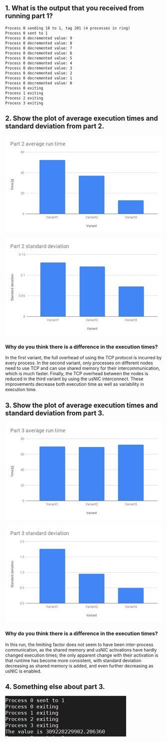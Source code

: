 ## 1. What is the output that you received from running part 1?

	Process 0 sending 10 to 1, tag 201 (4 processes in ring)
	Process 0 sent to 1
	Process 0 decremented value: 9
	Process 0 decremented value: 8
	Process 0 decremented value: 7
	Process 0 decremented value: 6
	Process 0 decremented value: 5
	Process 0 decremented value: 4
	Process 0 decremented value: 3
	Process 0 decremented value: 2
	Process 0 decremented value: 1
	Process 0 decremented value: 0
	Process 0 exiting
	Process 1 exiting
	Process 2 exiting
	Process 3 exiting

## 2. Show the plot of average execution times and standard deviation from part 2.

![Average of run times](p2avg.png)

![Standard deviation of run times](p2sd.png)

### Why do you think there is a difference in the execution times?

In the first variant, the full overhead of using the TCP protocol is
incurred by every process. In the second variant, only processes on
different nodes need to use TCP and can use shared memory for their
intercommunication, which is much faster. Finally, the TCP overhead
between the nodes is reduced in the third variant by using the usNIC
interconnect. These improvements decrease both execution time as well as
variability in execution time. 

## 3. Show the plot of average execution times and standard deviation from part 3.

![Average of run times](p3avg.png)

![Standard deviation of run times](p3sd.png)

### Why do you think there is a difference in the execution times?

In this run, the limitiing factor does not seem to have been
inter-process communication, as the shared memory and usNIC activations
have hardly changed execution times; the only apparent change with their
activation is that runtime has become more consistent, with standard
deviation decreasing as shared memory is added, and even further
decreasing as usNIC is enabled.

## 4. Something else about part 3.
![Final output of the program in part 3](output.png)
